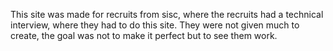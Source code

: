 This site was made for recruits from sisc, where the recruits had a technical interview, where they had to do this site. They were not given much to create, the goal was not to make it perfect but to see them work.
